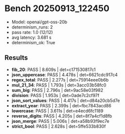 # Bench 20250913_122450
- Model: openai/gpt-oss-20b
- determinism_runs: 2
- pass rate: 1.0 (12/12)
- avg latency: 3.681 s
- determinism_ok: True

## Results
- **fib_20**: PASS | 8.609s | det=c171530817c1
- **json_uppercase**: PASS | 4.478s | det=6621cdc917c4
- **regex_total**: PASS | 2.277s | det=75914eee0b6b
- **mul_21_34**: PASS | 1.793s | det=3acc03b58fc0
- **sum_big**: PASS | 2.796s | det=9ac58e03f982
- **division**: PASS | 1.953s | det=0ade7c2cf97f
- **json_sort_values**: PASS | 4.417s | det=d84a20cb5d7e
- **extract_year**: PASS | 2.399s | det=fbc7843acd86
- **lowercase**: PASS | 3.611s | det=e4ecd6fc1189
- **reverse_digits**: PASS | 4.205s | det=8f7a4cf1d8fb
- **json_merge**: PASS | 5.006s | det=a58b93f9ec7e
- **strict_bool**: PASS | 2.628s | det=5ffe533b830f